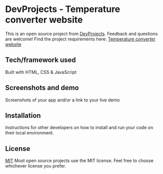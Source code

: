 # DevProjects - Temperature converter website

This is an open source project from [DevProjects](http://www.codementor.io/projects). Feedback and questions are welcome!
Find the project requirements here: [Temperature converter website](https://www.codementor.io/projects/web/temperature-converter-website-atx32dy7mf)

## Tech/framework used
Built with HTML, CSS & JavaScript

## Screenshots and demo
Screenshots of your app and/or a link to your live demo

## Installation
Instructions for other developers on how to install and run your code on their local environment.

## License
[MIT](https://choosealicense.com/licenses/mit/)
Most open source projects use the MIT license. Feel free to choose whichever license you prefer.
